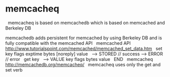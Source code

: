# memcacheq


<!--
ID: 553eaafb-dc68-4afd-9ed6-27997f970342
Status: publish
Date: 2017-05-30T08:10:00
Modified: 2017-05-30T08:10:00
wp_id: 625
-->


 
memcacheq is based on memcachedb which is based on memcached and Berkeley DB

memcachedb adds persistent for memcached by using Berkeley DB and is fully compatible with the memcached API
 
memcached API http://www.tutorialspoint.com/memcached/memcached_set_data.htm
 
set key flags exptime bytes [noreply] 
value 
 
--> STORED // success
--> ERROR // error
 
get key
 
-->
VALUE key flags bytes
value
 
END
 
memcacheq http://memcachedb.org/memcacheq/
 
memcacheq uses only the get and set verb